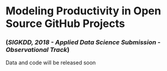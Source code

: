 # Modeling Productivity in Open Source GitHub Projects 

### (_SIGKDD, 2018 - Applied Data Science Submission - Observational Track_)

Data and code will be released soon
